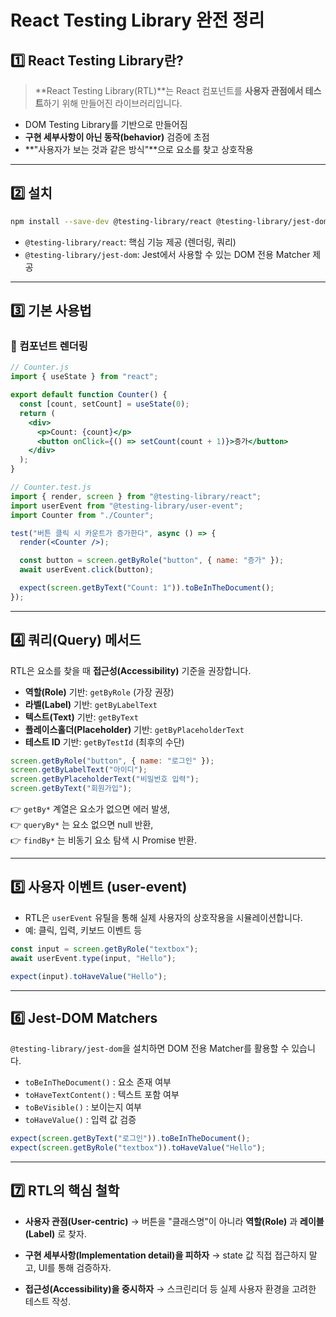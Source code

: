 # React Testing Library 완전 정리

## 1️⃣ React Testing Library란?
> **React Testing Library(RTL)**는 React 컴포넌트를 **사용자 관점에서 테스트**하기 위해 만들어진 라이브러리입니다.

- DOM Testing Library를 기반으로 만들어짐
- **구현 세부사항이 아닌 동작(behavior)** 검증에 초점
- **"사용자가 보는 것과 같은 방식"**으로 요소를 찾고 상호작용

---

## 2️⃣ 설치
```bash
npm install --save-dev @testing-library/react @testing-library/jest-dom
```

- `@testing-library/react`: 핵심 기능 제공 (렌더링, 쿼리)
- `@testing-library/jest-dom`: Jest에서 사용할 수 있는 DOM 전용 Matcher 제공

---

## 3️⃣ 기본 사용법

### 🔹 컴포넌트 렌더링
```jsx
// Counter.js
import { useState } from "react";

export default function Counter() {
  const [count, setCount] = useState(0);
  return (
    <div>
      <p>Count: {count}</p>
      <button onClick={() => setCount(count + 1)}>증가</button>
    </div>
  );
}
```

```jsx
// Counter.test.js
import { render, screen } from "@testing-library/react";
import userEvent from "@testing-library/user-event";
import Counter from "./Counter";

test("버튼 클릭 시 카운트가 증가한다", async () => {
  render(<Counter />);

  const button = screen.getByRole("button", { name: "증가" });
  await userEvent.click(button);

  expect(screen.getByText("Count: 1")).toBeInTheDocument();
});
```

---

## 4️⃣ 쿼리(Query) 메서드
RTL은 요소를 찾을 때 **접근성(Accessibility)** 기준을 권장합니다.
- **역할(Role)** 기반: `getByRole` (가장 권장)
- **라벨(Label)** 기반: `getByLabelText`
- **텍스트(Text)** 기반: `getByText`
- **플레이스홀더(Placeholder)** 기반: `getByPlaceholderText`
- **테스트 ID** 기반: `getByTestId` (최후의 수단)

```jsx
screen.getByRole("button", { name: "로그인" });
screen.getByLabelText("아이디");
screen.getByPlaceholderText("비밀번호 입력");
screen.getByText("회원가입");
```

👉 `getBy*` 계열은 요소가 없으면 에러 발생,  
👉 `queryBy*` 는 요소 없으면 null 반환,  
👉 `findBy*` 는 비동기 요소 탐색 시 Promise 반환.  

---

## 5️⃣ 사용자 이벤트 (user-event)
- RTL은 `userEvent` 유틸을 통해 실제 사용자의 상호작용을 시뮬레이션합니다.
- 예: 클릭, 입력, 키보드 이벤트 등

```jsx
const input = screen.getByRole("textbox");
await userEvent.type(input, "Hello");

expect(input).toHaveValue("Hello");
```

---

## 6️⃣ Jest-DOM Matchers
`@testing-library/jest-dom`을 설치하면 DOM 전용 Matcher를 활용할 수 있습니다.
- `toBeInTheDocument()` : 요소 존재 여부
- `toHaveTextContent()` : 텍스트 포함 여부
- `toBeVisible()` : 보이는지 여부
- `toHaveValue()` : 입력 값 검증

```jsx
expect(screen.getByText("로그인")).toBeInTheDocument();
expect(screen.getByRole("textbox")).toHaveValue("Hello");
```

---

## 7️⃣ RTL의 핵심 철학
- **사용자 관점(User-centric)** → 버튼을 "클래스명"이 아니라 **역할(Role)** 과 **레이블(Label)** 로 찾자.

- **구현 세부사항(Implementation detail)을 피하자** → state 값 직접 접근하지 말고, UI를 통해 검증하자.

- **접근성(Accessibility)을 중시하자** → 스크린리더 등 실제 사용자 환경을 고려한 테스트 작성.